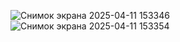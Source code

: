 ![Снимок экрана 2025-04-11 153346](https://github.com/user-attachments/assets/7fe81b5b-7c65-4d32-b8ca-e2c86857ffbd)
![Снимок экрана 2025-04-11 153354](https://github.com/user-attachments/assets/b968f675-6edd-4b99-8ecb-34764ec9d0b2)
